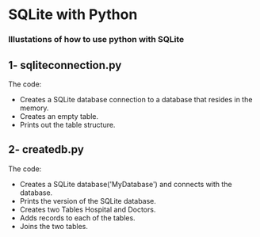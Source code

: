 # SQLite with Python
### Illustations of how to use python with SQLite

## 1- sqliteconnection.py
The code:
- Creates a SQLite database connection to a database that resides in the memory.
- Creates an empty table.
- Prints out the table structure. 

## 2- createdb.py
The code:
- Creates a SQLite database('MyDatabase') and connects with the database.
- Prints the version of the SQLite database.
- Creates two Tables Hospital and Doctors.
- Adds records to each of the tables.
- Joins the two tables.
